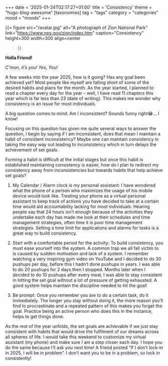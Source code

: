 +++
date = '2025-01-24T02:17:27+01:00'
title = 'Consistency'
theme = "hugo-blog-awesome"
[taxonomies]
    tag = "tags"
    category = "categories"
    mood = "moods"
+++


{{< figure
src="/avatar.jpg"
alt="A photograph of Zion National Park"
link="https://www.nps.gov/zion/index.htm"
caption="Consistency"
height=300
width=300
align=center
>}}


**Holla Friend!**

*C'mon, it’s you! Yes, You!* 

A few weeks into the year 2025, how is it going? Has any goal been achieved yet?
Most people like myself are falling short of some of the desired habits and plans for the month. As the year started, I planned to read a chapter every day for the year – well, I have read 11 chapters this year which is far less than 23 (date of writing). This makes me wonder why consistency is an issue for most individuals. 

A big question comes to mind: Am I inconsistent? Sounds funny right😂… I know!

Focusing on this question has given me quite several ways to answer the question, I begin by saying if I am inconsistent, does that mean I maintain a habit of consistent inconsistency? Maybe one can maintain consistency in taking the easy way out leading to inconsistency which in turn delays the achievement of set goals.

Forming a habit is difficult at the initial stages but once this habit is established maintaining consistency is easier, how do I plan to redirect my consistency away from inconsistencies but towards habits that help achieve set goals?

1.	My Calendar / Alarm clock is my personal assistant: I have wondered what the phone of a person who maximizes the usage of his mobile device would look like. Treating your phone as a virtual personal assistant to keep track of actions you have decided to take at a certain time would aid accountability lacking for most individuals. Hearing people say that 24 hours isn’t enough because of the activities they undertake each day has made me look at their schedules and time management strategies, often time it is poor time management strategies. Setting a time limit for applications and alarms for tasks is a great way to build consistency.

2.	Start with a comfortable period for the activity: To build consistency, you must ease yourself into the system. A common trap we all fall victim to is caused by sudden motivation and lack of a system. I remember watching a very inspiring gym video on YouTube and I decided to do 30 pushups per day, before this I hadn’t done pushups in years. I was able to do 20 pushups for 2 days then I stopped. Months later when I decided to do 10 pushups after every meal, I was able to stay consistent in hitting the set goal without a lot of pressure of getting exhausted. A good system helps maintain the discipline needed to hit the goal!

3.	Be prompt: Once you remember you are to do a certain task, do it immediately. The longer you stay without doing it, the more reason you’ll find to procrastinate and a repeated pattern of this makes you forget the goal. Practice being an active person who does this in the instance, helps to get things done.

As the rest of the year unfolds, the set goals are achievable if we just stay consistent with habits that would drive the fulfilment of our dreams across all spheres of life.  I would take this weekend to customize my virtual assistant (my phone) and make sure I am a step closer each day. I hope you do the same because I’ll ask you next time! A friend posted “If I don’t lock-in in 2025, I will be in problem”. I don’t want you to be in a problem, so lock in consistently!
